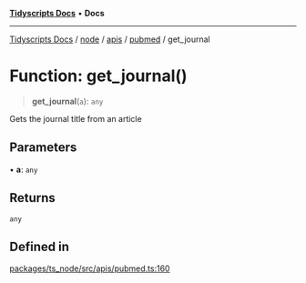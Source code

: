 [**Tidyscripts Docs**](../../../../../../../README.md) • **Docs**

***

[Tidyscripts Docs](../../../../../../../globals.md) / [node](../../../../../README.md) / [apis](../../../README.md) / [pubmed](../README.md) / get\_journal

# Function: get\_journal()

> **get\_journal**(`a`): `any`

Gets the journal title from an article

## Parameters

• **a**: `any`

## Returns

`any`

## Defined in

[packages/ts\_node/src/apis/pubmed.ts:160](https://github.com/sheunaluko/tidyscripts/blob/master/packages/ts_node/src/apis/pubmed.ts#L160)
